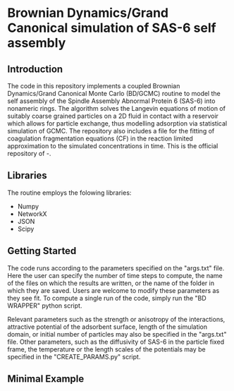 # Brownian Dynamics/Grand Canonical simulation of SAS-6 self assembly

## Introduction

The code in this repository implements a coupled Brownian Dynamics/Grand Canonical Monte Carlo (BD/GCMC) routine to model the self assembly of the Spindle Assembly Abnormal Protein 6 (SAS-6) into nonameric rings. The algorithm solves the Langevin equations of motion of suitably coarse grained particles on a 2D fluid in contact with a reservoir which allows for particle exchange, thus modelling adsorption via statistical simulation of GCMC. The repository also includes a file for the fitting of coagulation fragmentation equations (CF) in the reaction limited approximation to the simulated concentrations in time. This is the official repository of -.

## Libraries

The routine employs the folowing libraries:

- Numpy
- NetworkX
- JSON
- Scipy

## Getting Started

The code runs according to the parameters specified on the "args.txt" file. Here the user can specify the number of time steps to compute, the name of the files on which the results are written, or the name of the folder in which they are saved. Users are welcome to modify these parameters as they see fit. To compute a single run of the code, simply run the "BD WRAPPER" python script. 

Relevant parameters such as the strength or anisotropy of the interactions, attractive potential of the adsorbent surface, length of the simulation domain, or initial number of particles may also be specified in the "args.txt" file. Other parameters, such as the diffusivity of SAS-6 in the particle fixed frame, the temperature or the length scales of the potentials may be specified in the "CREATE_PARAMS.py" script. 

## Minimal Example
